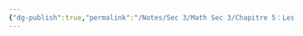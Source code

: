 ```yaml
---
{"dg-publish":true,"permalink":"/Notes/Sec 3/Math Sec 3/Chapitre 5：Les Fonctions/Section 5.4： Le taux de variation/A) Taux de variation (définition)/"}
---
```


